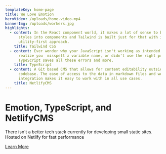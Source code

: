 ```yaml
---
templateKey: home-page
title: We Love Emotion
heroVideo: /uploads/home-video.mp4
bannerImg: /uploads/workers.jpg
highlights:
  - content: In the React component world, it makes a lot of sense to bring your
      styles into components and Tailwind is built just for that with it's
      utility-first approach.
    title: Tailwind CSS
  - content: Ever wonder why your JavaScript isn't working as intended and then
      realize you  misspelt a variable name, or didn't use the right property?
      TypeScript saves all these errors and more.
    title: TypeScript
  - content: A Git based CMS that allows for content editability outside of the
      codebase. The ease of access to the data in markdown files and webhook
      integration makes it easy to work with in all use cases.
    title: NetlifyCMS
---
```

# Emotion, TypeScript, and NetlifyCMS

There isn't a better tech stack currently for developing small static sites. Hosted on Netlify for fast performance

<a href="#contact" class="btn mt-4">Learn More</a>